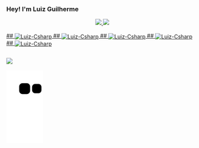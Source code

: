 ### Hey! I'm Luiz Guilherme

<div align="center">
  <a href="https://github.com/Luiz-G">
  <img height="175em" src="https://github-readme-stats.vercel.app/api?username=Luiz-G&show_icons=true&theme=discord_old_blurple&include_all_commits=true&count_private=true"/>
  <img height="175em" src="https://github-readme-stats.vercel.app/api/top-langs/?username=Luiz-G&layout=compact&langs_count=7&theme=discord_old_blurple"/>
</div>  
  <div style="display: inline_block"><br>
  ## <img align="center" alt="Luiz-Csharp" height="30" width="40" src="https://cdn.jsdelivr.net/gh/devicons/devicon/icons/csharp/csharp-original.svg">
  ## <img align="center" alt="Luiz-Csharp" height="30" width="40" src="https://cdn.jsdelivr.net/gh/devicons/devicon/icons/dotnetcore/dotnetcore-original.svg">
  ## <img align="center" alt="Luiz-Csharp" height="30" width="40" src="https://cdn.jsdelivr.net/gh/devicons/devicon/icons/dot-net/dot-net-plain-wordmark.svg">
  ## <img align="center" alt="Luiz-Csharp" height="50" width="40" src="https://cdn.jsdelivr.net/gh/devicons/devicon/icons/mysql/mysql-plain-wordmark.svg">
  ## <img align="center" alt="Luiz-Csharp" height="50" width="40" src="https://cdn.jsdelivr.net/gh/devicons/devicon/icons/microsoftsqlserver/microsoftsqlserver-plain-wordmark.svg">
  
 ##
  
<div> 
  <a href="https://www.linkedin.com/in/luiz-guilherme-rodrigues-368695193" target="_blank"><img src="https://img.shields.io/badge/LinkedIn-0077B5?style=for-the-badge&logo=linkedin&logoColor=white" target="_blank"></a> 
 
  ![Snake animation](https://github.com/Luiz-G/Luiz-G/blob/output/github-contribution-grid-snake.svg)
 
</div>
